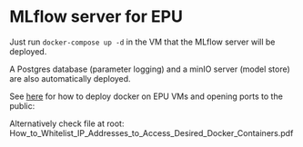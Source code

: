 MLflow server for EPU
=====================

Just run ``docker-compose up -d`` in the VM that the MLflow server will be deployed.

A Postgres database (parameter logging) and a minIO server (model store) are also automatically deployed. 

See [here](https://medium.com/swlh/how-to-whitelist-ip-addresses-to-access-desired-docker-containers-5f6c8fcfa7f6) for how to deploy docker on EPU VMs and opening ports to the public:

Alternatively check file at root: How_to_Whitelist_IP_Addresses_to_Access_Desired_Docker_Containers.pdf

